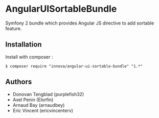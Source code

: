 # AngularUISortableBundle

Symfony 2 bundle which provides Angular JS directive to add sortable feature.

## Installation

Install with composer :
	
	$ composer require "innova/angular-ui-sortable-bundle" "1.*"

## Authors

* Donovan Tengblad (purplefish32)
* Axel Penin (Elorfin)
* Arnaud Bay (arnaudbey)
* Eric Vincent (ericvincenterv)
